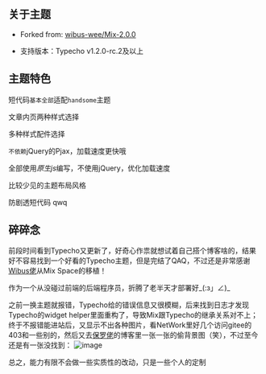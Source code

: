 ## 关于主题

- Forked from: [wibus-wee/Mix-2.0.0](https://github.com/wibus-wee/Mix)

- 支持版本：Typecho v1.2.0-rc.2及以上

## 主题特色

短代码`基本全部`适配`handsome`主题

文章内页两种样式选择

多种样式配件选择

`不依赖`jQuery的Pjax，加载速度更快哦

全部使用*原生js*编写，不使用jQuery，优化加载速度

比较少见的主题布局风格

防剧透短代码 qwq

## 碎碎念

前段时间看到Typecho又更新了，好奇心作祟就想试着自己搭个博客啥的，结果好不容易找到一个好看的Typecho主题，但是完结了QAQ，不过还是非常感谢[Wibus佬](https://github.com/wibus-wee)从Mix Space的移植！

作为一个从没碰过前端的后端程序员，折腾了老半天才部署好_(:з」∠)_

之前一换主题就报错，Typecho给的错误信息又很模糊，后来找到日志才发现Typecho的widget helper里面重构了，导致Mix跟Typecho的继承关系对不上；终于不报错能进站后，又显示不出各种图片，看NetWork里好几个访问gitee的403和一些别的，然后又去[保罗佬](https://github.com/Dreamer-Paul)的博客里一张一张的偷背景图（笑），不过至今还是有一张没找到：
![image](https://user-images.githubusercontent.com/87629374/200160524-ae7e8d82-1738-4955-89ca-fc985294de4b.png)

总之，能力有限不会做一些实质性的改动，只是一些个人的定制
